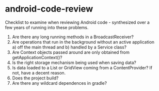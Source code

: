 # android-code-review
Checklist to examine when reviewing Android code -  synthesized over a few years of running into these problems.

1. Are there any long running methods in a BroadcastReceiver? 
2. Are operations that run in the background without an active application a) off the main thread and b) handled by a Service class?
3. Are Context objects passed around are only obtained from getApplicationContext()?
4. Is the right storage mechanism being used when saving data?
5. Is data loaded to a List or GridView coming from a ContentProvider? If not, have a decent reason.
6. Does the project build?
7. Are there any wildcard dependences in gradle?
